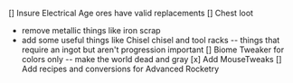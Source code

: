 [] Insure Electrical Age ores have valid replacements
[] Chest loot
- remove metallic things like iron scrap
- add some useful things like Chisel chisel and tool racks -- things that require an ingot but aren't progression important
[] Biome Tweaker for colors only -- make the world dead and gray
[x] Add MouseTweaks
[] Add recipes and conversions for Advanced Rocketry
